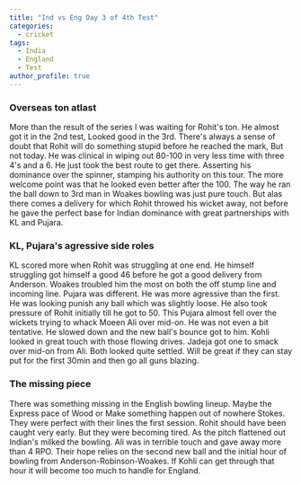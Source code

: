 ```yaml
---
title: "Ind vs Eng Day 3 of 4th Test"
categories:
  - cricket
tags:
  - India
  - England
  - Test
author_profile: true
---
```


### Overseas ton atlast
More than the result of the series I was waiting for Rohit's ton. He almost got it in the 2nd test, Looked good in the 3rd. There's always a sense of doubt that Rohit will do something stupid before he reached the mark, But not today. He was clinical in wiping out 80-100 in very less time with three 4's and a 6. He just took the best route to get there. Asserting his dominance over the spinner, stamping his authority on this tour. The more welcome point was that he looked even better after the 100. The way he ran the ball down to 3rd man in Woakes bowling was just pure touch. But alas there comes a delivery for which Rohit throwed his wicket away, not before he gave the perfect base for Indian dominance with great partnerships with KL and Pujara. 

### KL, Pujara's agressive side roles
KL scored more when Rohit was struggling at one end. He himself struggling got himself a good 46 before he got a good delivery from Anderson. Woakes troubled him the most on both the off stump line and incoming line. Pujara was different. He was more agressive than the first. He was looking punish any ball which was slightly loose. He also took pressure of Rohit initially till he got to 50. This Pujara almost fell over the wickets trying to whack Moeen Ali over mid-on. He was not even a bit tentative. He slowed down and the new ball's bounce got to him. Kohli looked in great touch with those flowing drives. Jadeja got one to smack over mid-on from Ali. Both looked quite settled. Will be great if they can stay put for the first 30min and then go all guns blazing. 

### The missing piece
There was something missing in the English bowling lineup. Maybe the Express pace of Wood or Make something happen out of nowhere Stokes. They were perfect with their lines the first session. Rohit should have been caught very early. But they were becoming tired. As the pitch flattened out Indian's milked the bowling. Ali was in terrible touch and gave away more than 4 RPO. Their hope relies on the second new ball and the initial hour of bowling from Anderson-Robinson-Woakes. If Kohli can get through that hour it will become too much to handle for England. 